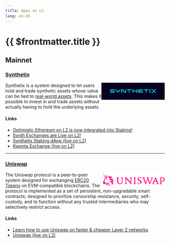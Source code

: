```yaml
---
title: Apps on L2
lang: en-US
---
```


# {{ $frontmatter.title }}

## Mainnet

### [Synthetix](https://synthetix.io/)

<img src="../../assets/logos/synthetix.png" width="200" align="right">

Synthetix is a system designed to let users hold and trade synthetic assets whose value can be tied to
[real-world assets](https://docs.synthetix.io/tokens/list).
This makes it possible to invest in and trade assets without actually having to hold the underlying assets.

#### Links

* [Optimistic Ethereum on L2 is now integrated into Staking!](https://blog.synthetix.io/oe-integrated-into-staking/)
* [Synth Exchanges are Live on L2!](https://blog.synthetix.io/synth-exchanges-are-live-on-l2/)
* [Synthetix Staking dApp (live on L2)](https://staking.synthetix.io/)
* [Kwenta Exchange (live on L2)](https://kwenta.io/)

---

### [Uniswap](https://uniswap.org/)

<img src="../../assets/logos/uniswap.png" width="200" align="right">

The Uniswap protocol is a peer-to-peer system designed for exchanging [ERC20 Tokens](https://ethereum.org/en/developers/docs/standards/tokens/erc-20/) on EVM-compatible blockchains.
The protocol is implemented as a set of persistent, non-upgradable smart contracts; designed to prioritize censorship resistance, security, self-custody, and to function without any trusted intermediaries who may selectively restrict access.

#### Links

* [Learn how to use Uniswap on faster & cheaper Layer 2 networks](https://help.uniswap.org/en/collections/3033942-layer-2)
* [Uniswap (live on L2)](https://app.uniswap.org/#/swap)
